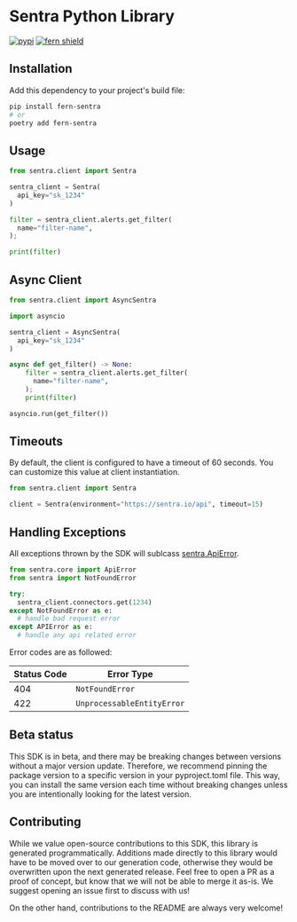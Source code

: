 # Sentra Python Library

[![pypi](https://img.shields.io/pypi/v/fern-sentra.svg)](https://pypi.python.org/pypi/fern-sentra)
[![fern shield](https://img.shields.io/badge/%F0%9F%8C%BF-SDK%20generated%20by%20Fern-brightgreen)](https://github.com/fern-api/fern)

## Installation

Add this dependency to your project's build file:

```bash
pip install fern-sentra
# or
poetry add fern-sentra
```

## Usage

```python
from sentra.client import Sentra

sentra_client = Sentra(
  api_key="sk_1234"
)

filter = sentra_client.alerts.get_filter(
  name="filter-name",
);

print(filter)
```

## Async Client

```python
from sentra.client import AsyncSentra

import asyncio

sentra_client = AsyncSentra(
  api_key="sk_1234"
)

async def get_filter() -> None:
    filter = sentra_client.alerts.get_filter(
      name="filter-name",
    );
    print(filter)

asyncio.run(get_filter())
```

## Timeouts
By default, the client is configured to have a timeout of 60 seconds. You can customize this value at client instantiation. 

```python
from sentra.client import Sentra

client = Sentra(environment="https://sentra.io/api", timeout=15)
```

## Handling Exceptions
All exceptions thrown by the SDK will sublcass [sentra.ApiError](./src/sentra/core/api_error.py). 

```python
from sentra.core import ApiError
from sentra import NotFoundError

try:
  sentra_client.connectors.get(1234)
except NotFoundError as e: 
  # handle bad request error
except APIError as e:  
  # handle any api related error
```

Error codes are as followed:

| Status Code | Error Type                 |
| ----------- | -------------------------- |
| 404         | `NotFoundError`            |
| 422         | `UnprocessableEntityError` |

## Beta status

This SDK is in beta, and there may be breaking changes between versions without a major version update. Therefore, we recommend pinning the package version to a specific version in your pyproject.toml file. This way, you can install the same version each time without breaking changes unless you are intentionally looking for the latest version.

## Contributing

While we value open-source contributions to this SDK, this library is generated programmatically. Additions made directly to this library would have to be moved over to our generation code, otherwise they would be overwritten upon the next generated release. Feel free to open a PR as a proof of concept, but know that we will not be able to merge it as-is. We suggest opening an issue first to discuss with us!

On the other hand, contributions to the README are always very welcome!
